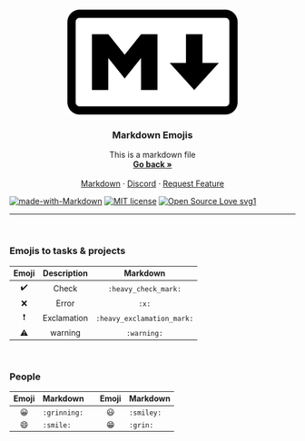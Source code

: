 <br />
<p align="center">
  <a href="https://github.com/Dark-LYNN/Dark-LYNN/Markdown">
    <img src=".Image.png" alt="Logo" width="300" height="185">
  </a>

  <h3 align="center">Markdown Emojis</h3>

  <p align="center">
    This is a markdown file
    <br />
    <a href="https://github.com/Dark-LYNN/Dark-LYNN/tree/main/Markdown"><strong>Go back »</strong></a>
    <br />
    <br />
    <a href="https://github.com/Dark-LYNN/Dark-LYNN/tree/main/Markdown">Markdown</a>
    ·
    <a href="https://discord.gg/SBj5WzeVBj/">Discord</a>
    ·
    <a href="https://github.com/othneildrew/Best-README-Template/issues">Request Feature</a>
  </p>
</p>

[![made-with-Markdown](https://img.shields.io/badge/Made%20with-Markdown-1f425f.svg)](https://github.com/Dark-LYNN/Dark-LYNN/)
[![MIT license](https://img.shields.io/badge/License-MIT-informational.svg)](https://github.com/Dark-LYNN/Dark-LYNN/)
[![Open Source Love svg1](https://badges.frapsoft.com/os/v1/open-source.svg?v=103)](https://github.com/Dark-LYNN/Dark-LYNN/)

----------------------------------

<br>

### Emojis to tasks & projects

| Emoji | Description	| Markdown |
|:---:|:---:|:---:|
| :heavy_check_mark: | Check | `:heavy_check_mark:` |
| :x: | Error | `:x:` |
| :heavy_exclamation_mark: | Exclamation | `:heavy_exclamation_mark:` |
| :warning: | warning | `:warning:` |

<br> 

### People
| Emoji | Markdown |  | Emoji | Markdown |
|:---:|:---|:---:|:---:|:---|
| :grinning: | `:grinning:` | | :smiley: | `:smiley:` |
| :smile: | `:smile:` | | :grin: | `:grin:` |
